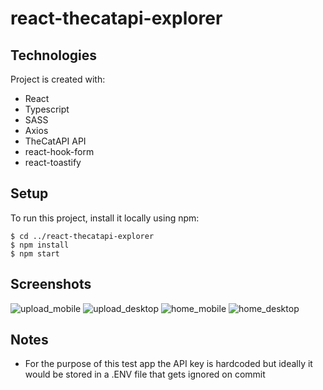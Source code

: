# react-thecatapi-explorer

## Technologies

Project is created with:

- React
- Typescript
- SASS
- Axios
- TheCatAPI API
- react-hook-form
- react-toastify

## Setup

To run this project, install it locally using npm:

```
$ cd ../react-thecatapi-explorer
$ npm install
$ npm start

```

## Screenshots

![upload_mobile](https://github.com/MikeMahoney/react-thecatapi-explorer/assets/9531105/6afa78a3-e7d3-4a58-a185-957a57e5cf08)
![upload_desktop](https://github.com/MikeMahoney/react-thecatapi-explorer/assets/9531105/fbb12a45-1415-45cc-9bf7-81340894b85f)
![home_mobile](https://github.com/MikeMahoney/react-thecatapi-explorer/assets/9531105/eeeb7d80-bd01-45e5-9dc6-23c058bf592b)
![home_desktop](https://github.com/MikeMahoney/react-thecatapi-explorer/assets/9531105/91e93a84-e939-462a-9b69-9e0a9a5bcc27)


## Notes

- For the purpose of this test app the API key is hardcoded but ideally it would be stored in a .ENV file that gets ignored on commit
